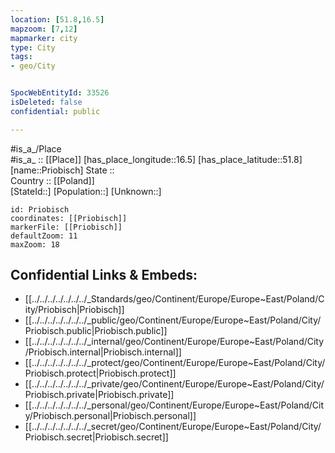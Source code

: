 ```yaml
---
location: [51.8,16.5] 
mapzoom: [7,12] 
mapmarker: city 
type: City
tags:
- geo/City


SpocWebEntityId: 33526
isDeleted: false
confidential: public

---
```

#is_a_/Place  
#is_a_ :: [[Place]] 
[has_place_longitude::16.5] 
[has_place_latitude::51.8] 
[name::Priobisch] 
State ::  
Country :: [[Poland]]  
[StateId::] 
[Population::] 
[Unknown::] 


```leaflet
id: Priobisch
coordinates: [[Priobisch]] 
markerFile: [[Priobisch]] 
defaultZoom: 11 
maxZoom: 18
```


## Confidential Links & Embeds: 
- [[../../../../../../../_Standards/geo/Continent/Europe/Europe~East/Poland/City/Priobisch|Priobisch]] 
- [[../../../../../../../_public/geo/Continent/Europe/Europe~East/Poland/City/Priobisch.public|Priobisch.public]] 
- [[../../../../../../../_internal/geo/Continent/Europe/Europe~East/Poland/City/Priobisch.internal|Priobisch.internal]] 
- [[../../../../../../../_protect/geo/Continent/Europe/Europe~East/Poland/City/Priobisch.protect|Priobisch.protect]] 
- [[../../../../../../../_private/geo/Continent/Europe/Europe~East/Poland/City/Priobisch.private|Priobisch.private]] 
- [[../../../../../../../_personal/geo/Continent/Europe/Europe~East/Poland/City/Priobisch.personal|Priobisch.personal]] 
- [[../../../../../../../_secret/geo/Continent/Europe/Europe~East/Poland/City/Priobisch.secret|Priobisch.secret]] 
